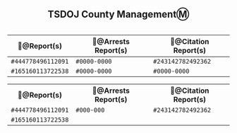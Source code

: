 <h2 align="center">TSDOJ County ManagementⓂ️</h2>

<table align="center">

📂@Report(s) | 📄@Arrests Report(s) | 📜@Citation Report(s)
--- | --- | ---
`#444778496112091` | `#0000-0000` | `#243142782492362`
`#165160113722538`   | `#0000-0000` | `#0000-0000`

</table>

<table align="center">
  <tr>
    <th>📂@Report(s)</th>
    <th>📄@Arrests Report(s)</th>
    <th>📜@Citation Report(s)</th>
  </tr>
  <tr>
    <td><code>#444778496112091</code></td>
    <td><code>#000-000</code></td>
    <td><code>#243142782492362</code></td>
  </tr>
  <tr>
    <td><code>#165160113722538</code></td>
  </tr>
</table>
